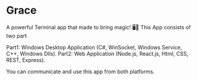 # Grace
A powerful Terminal app that made to bring magic! 🖥🎇
This App consists of two part

Part1: Windows Desktop Application (C#, WinSocket, Windows Service, C++, Windows Dlls).
Part2: Web Application (Node.js, React.js, Html, CSS, REST, Express).

You can communicate and use this app from both platforms.

